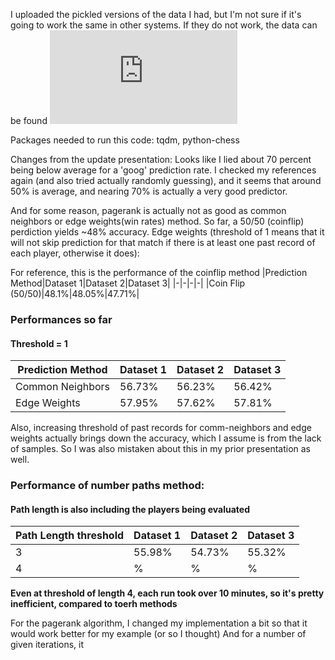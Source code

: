 I uploaded the pickled versions of the data I had, but I'm not sure if it's going to work the same in other systems.
If they do not work, the data can be found ![here](https://www.ficsgames.org/download.html)

Packages needed to run this code:
tqdm, python-chess

Changes from the update presentation:
Looks like I lied about 70 percent being below average for a 'goog' prediction rate. I checked my references again (and also tried actually randomly guessing), and it seems that around 50% is average, and nearing 70% is actually a very good predictor.

And for some reason, pagerank is actually not as good as common neighbors or edge weights(win rates) method. 
So far, a 50/50 (coinflip) perdiction yields ~48% accuracy.
Edge weights (threshold of 1 means that it will not skip prediction for that match if there is at least one past record of each player, otherwise it does):

For reference, this is the performance of the coinflip method
|Prediction Method|Dataset 1|Dataset 2|Dataset 3|
|-|-|-|-|
|Coin Flip (50/50)|48.1%|48.05%|47.71%|

### Performances so far
#### Threshold = 1
|Prediction Method|Dataset 1|Dataset 2|Dataset 3|
|-|-|-|-|
|Common Neighbors|56.73%|56.23%|56.42%|
|Edge Weights|57.95%|57.62%|57.81%|

Also, increasing threshold of past records for comm-neighbors and edge weights actually brings down the accuracy, which I assume is from the lack of samples. So I was also mistaken about this in my prior presentation as well.

### Performance of number paths method:
#### Path length is also including the players being evaluated
|Path Length threshold|Dataset 1|Dataset 2|Dataset 3|
|-|-|-|-|
|3|55.98%|54.73%|55.32%|
|4|%|%|%|
**Even at threshold of length 4, each run took over 10 minutes, so it's pretty inefficient, compared to toerh methods**

For the pagerank algorithm, I changed my implementation a bit so that it would work better for my example (or so I thought)
And for a number of given iterations, it 

 
